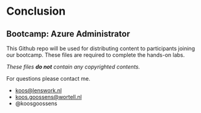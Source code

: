 # Conclusion
## Bootcamp: Azure Administrator

This Github repo will be used for distributing content to participants joining our bootcamp. These files are required to complete the hands-on labs.

_These files **do not** contain any copyrighted contents._

For questions please contact me.
+ koos@lenswork.nl
+ koos.goossens@wortell.nl
+ @koosgoossens
